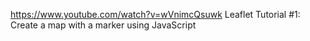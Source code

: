 https://www.youtube.com/watch?v=wVnimcQsuwk
Leaflet Tutorial #1: Create a map with a marker using JavaScript
